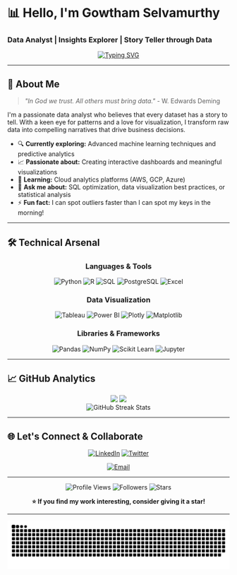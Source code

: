 # 📊 Hello, I'm Gowtham Selvamurthy 
### Data Analyst | Insights Explorer | Story Teller through Data

<div align="center">
  
[![Typing SVG](https://readme-typing-svg.herokuapp.com?font=Fira+Code&weight=500&size=22&pause=1000&color=2E9EF7&center=true&vCenter=true&width=600&lines=Turning+Data+into+Actionable+Insights;Building+Beautiful+Visualizations;SQL+%7C+Python+%7C+R+%7C+Tableau;Always+Learning%2C+Always+Growing)](https://git.io/typing-svg)

</div>

---

## 🎯 About Me

> *"In God we trust. All others must bring data."* - W. Edwards Deming

I'm a passionate data analyst who believes that every dataset has a story to tell. With a keen eye for patterns and a love for visualization, I transform raw data into compelling narratives that drive business decisions.

- 🔍 **Currently exploring:** Advanced machine learning techniques and predictive analytics
- 📈 **Passionate about:** Creating interactive dashboards and meaningful visualizations
- 🌱 **Learning:** Cloud analytics platforms (AWS, GCP, Azure)
- 💬 **Ask me about:** SQL optimization, data visualization best practices, or statistical analysis
- ⚡ **Fun fact:** I can spot outliers faster than I can spot my keys in the morning!

---

## 🛠️ Technical Arsenal

<div align="center">

### Languages & Tools
![Python](https://img.shields.io/badge/Python-3776AB?style=for-the-badge&logo=python&logoColor=white)
![R](https://img.shields.io/badge/R-276DC3?style=for-the-badge&logo=r&logoColor=white)
![SQL](https://img.shields.io/badge/MySQL-005C84?style=for-the-badge&logo=mysql&logoColor=white)
![PostgreSQL](https://img.shields.io/badge/PostgreSQL-316192?style=for-the-badge&logo=postgresql&logoColor=white)
![Excel](https://img.shields.io/badge/Microsoft_Excel-217346?style=for-the-badge&logo=microsoft-excel&logoColor=white)

### Data Visualization
![Tableau](https://img.shields.io/badge/Tableau-E97627?style=for-the-badge&logo=Tableau&logoColor=white)
![Power BI](https://img.shields.io/badge/PowerBI-F2C811?style=for-the-badge&logo=Power%20BI&logoColor=white)
![Plotly](https://img.shields.io/badge/Plotly-239120?style=for-the-badge&logo=plotly&logoColor=white)
![Matplotlib](https://img.shields.io/badge/Matplotlib-11557c?style=for-the-badge&logo=python&logoColor=white)

### Libraries & Frameworks
![Pandas](https://img.shields.io/badge/Pandas-2C2D72?style=for-the-badge&logo=pandas&logoColor=white)
![NumPy](https://img.shields.io/badge/Numpy-777BB4?style=for-the-badge&logo=numpy&logoColor=white)
![Scikit Learn](https://img.shields.io/badge/scikit_learn-F7931E?style=for-the-badge&logo=scikit-learn&logoColor=white)
![Jupyter](https://img.shields.io/badge/Jupyter-F37626.svg?&style=for-the-badge&logo=Jupyter&logoColor=white)

</div>

---

## 📈 GitHub Analytics

<div align="center">
  <img height="180em" src="https://github-readme-stats.vercel.app/api?username=yourusername&show_icons=true&theme=tokyonight&include_all_commits=true&count_private=true"/>
  <img height="180em" src="https://github-readme-stats.vercel.app/api/top-langs/?username=yourusername&layout=compact&langs_count=8&theme=tokyonight"/>
</div>

<div align="center">
  <img src="https://github-readme-streak-stats.herokuapp.com/?user=yourusername&theme=tokyonight" alt="GitHub Streak Stats">
</div>

---

<!-- ## 🏆 Featured Projects

<div align="center">

### 📊 [Sales Performance Dashboard](https://github.com/yourusername/sales-dashboard)
*Interactive Tableau dashboard analyzing quarterly sales trends*
![Tableau](https://img.shields.io/badge/Tableau-E97627?style=flat-square&logo=Tableau&logoColor=white)
![Python](https://img.shields.io/badge/Python-3776AB?style=flat-square&logo=python&logoColor=white)

### 🎯 [Customer Segmentation Analysis](https://github.com/yourusername/customer-segmentation)
*K-means clustering to identify customer segments for targeted marketing*
![Python](https://img.shields.io/badge/Python-3776AB?style=flat-square&logo=python&logoColor=white)
![Scikit Learn](https://img.shields.io/badge/scikit_learn-F7931E?style=flat-square&logo=scikit-learn&logoColor=white)

### 📈 [Financial Market Predictor](https://github.com/yourusername/market-predictor)
*Time series analysis and prediction model for stock prices*
![R](https://img.shields.io/badge/R-276DC3?style=flat-square&logo=r&logoColor=white)
![TensorFlow](https://img.shields.io/badge/TensorFlow-FF6F00?style=flat-square&logo=tensorflow&logoColor=white)

</div> -->

<!-- ---

## 🎨 Data Visualization Gallery -->
<!-- 
<div align="center">
  
*"A picture is worth a thousand data points"*

<!-- Add screenshots of your best visualizations here -->
<!-- ![Visualization 1](https://via.placeholder.com/300x200/2E9EF7/FFFFFF?text=Your+Amazing+Viz+1)
![Visualization 2](https://via.placeholder.com/300x200/FF6B6B/FFFFFF?text=Your+Amazing+Viz+2)
![Visualization 3](https://via.placeholder.com/300x200/4ECDC4/FFFFFF?text=Your+Amazing+Viz+3)

</div> --> 

<!-- --- -->
<!-- 
## 📜 Recent Blog Posts & Articles

<!-- BLOG-POST-LIST:START -->
<!-- - 📊 [5 SQL Window Functions Every Data Analyst Should Master](https://yourblog.com/sql-window-functions)
- 🎨 [Creating Compelling Data Stories with Tableau](https://yourblog.com/tableau-storytelling)
- 🤖 [Introduction to Automated Data Pipelines](https://yourblog.com/data-pipelines)
- 📈 [Statistical Significance: What It Really Means](https://yourblog.com/statistical-significance) -->
<!-- BLOG-POST-LIST:END -->

<!-- 
## 📊 Weekly Development Breakdown -->

<!-- START_SECTION:waka
```text
Python       12 hrs 30 mins  ████████████░░░  45.2%
SQL          8 hrs 15 mins   ███████░░░░░░░░  29.8%
R            4 hrs 20 mins   ████░░░░░░░░░░░  15.7%
Tableau      2 hrs 35 mins   ██░░░░░░░░░░░░░   9.3%
```
<!--END_SECTION:waka-->


<!-- ## 🏅 Achievements & Certifications

<div align="center">

[![Tableau Certified](https://img.shields.io/badge/Tableau-Certified_Desktop_Specialist-E97627?style=for-the-badge&logo=tableau)](https://www.tableau.com/learn/certification)
[![Google Analytics](https://img.shields.io/badge/Google_Analytics-Certified-4285F4?style=for-the-badge&logo=google-analytics)](https://analytics.google.com/analytics/academy/)
[![AWS](https://img.shields.io/badge/AWS-Cloud_Practitioner-FF9900?style=for-the-badge&logo=amazon-aws)](https://aws.amazon.com/certification/)

</div>

--- -->

## 🌐 Let's Connect & Collaborate

<div align="center">

[![LinkedIn](https://img.shields.io/badge/LinkedIn-0077B5?style=for-the-badge&logo=linkedin&logoColor=white)](https://linkedin.com/in/GowthamSelvamurthy)
[![Twitter](https://img.shields.io/badge/Twitter-1DA1F2?style=for-the-badge&logo=twitter&logoColor=white)](https://twitter.com/yourhandle)
<!-- [![Kaggle](https://img.shields.io/badge/Kaggle-20BEFF?style=for-the-badge&logo=kaggle&logoColor=white)](https://kaggle.com/yourprofile)
[![Portfolio](https://img.shields.io/badge/Portfolio-FF5722?style=for-the-badge&logo=todoist&logoColor=white)](https://yourportfolio.com) -->
[![Email](https://img.shields.io/badge/Email-D14836?style=for-the-badge&logo=gmail&logoColor=white)](mailto:Gowtham.Selvamurthy@proton.me)

</div>

---

<div align="center">

<!-- ### 💭 Data Quote of the Day
*"Data is not information, information is not knowledge, knowledge is not understanding, understanding is not wisdom."*
**- Clifford Stoll**

--- -->

![Profile Views](https://komarev.com/ghpvc/?username=yourusername&color=2E9EF7&style=for-the-badge)
![Followers](https://img.shields.io/github/followers/yourusername?style=for-the-badge&color=2E9EF7)
![Stars](https://img.shields.io/github/stars/yourusername?style=for-the-badge&color=2E9EF7)

**⭐ If you find my work interesting, consider giving it a star!**

</div>

---

<div align="center">
  <img src="https://raw.githubusercontent.com/Platane/snk/output/github-contribution-grid-snake.svg" alt="Snake animation" />
</div>
